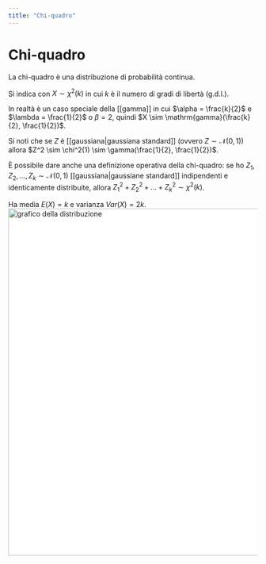 ```yaml
---
title: "Chi-quadro"
---
```

# Chi-quadro
La chi-quadro è una distribuzione di probabilità continua.

Si indica con $X \sim \chi^2(k)$ in cui $k$ è il numero di gradi di libertà (g.d.l.).

In realtà è un caso speciale della [[gamma]] in cui $\alpha = \frac{k}{2}$ e $\lambda = \frac{1}{2}$ o $\beta = 2$, quindi $X \sim \mathrm{gamma}(\frac{k}{2}, \frac{1}{2})$.

Si noti che se $Z$ è [[gaussiana|gaussiana standard]] (ovvero $Z \sim \mathcal{N}(0, 1)$) allora $Z^2 \sim \chi^2(1) \sim \gamma(\frac{1}{2}, \frac{1}{2})$.

È possibile dare anche una definizione operativa della chi-quadro: se ho $Z_1, Z_2, \ldots, Z_k \sim \mathcal{N}(0, 1)$ [[gaussiana|gaussiane standard]] indipendenti e identicamente distribuite, allora $Z_1^2 + Z_2^2 + \ldots + Z_k^2 \sim \chi^2(k)$.

Ha media $E(X) = k$ e varianza $Var(X) = 2k$.
<img src="https://upload.wikimedia.org/wikipedia/commons/c/c5/Chi-square_distributionPDF.svg" alt="grafico della distribuzione" width=700 style="background: white">
